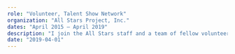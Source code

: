 ```yaml
---
role: "Volunteer, Talent Show Network"
organization: "All Stars Project, Inc."
dates: "April 2015 – April 2019"
description: "I join the All Stars staff and a team of fellow volunteers help to produce community talent shows and recruit young people to perform; volunteers work in theatre on costumes, sets, tech, house staff, audience development, marketing and fundraising."
date: "2019-04-01"
---
```

